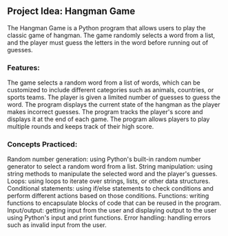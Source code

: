 ## **Project Idea: Hangman Game**

The Hangman Game is a Python program that allows users to play the classic game of hangman. The game randomly selects a word from a list, and the player must guess the letters in the word before running out of guesses.

### **Features:**
The game selects a random word from a list of words, which can be customized to include different categories such as animals, countries, or sports teams.
The player is given a limited number of guesses to guess the word.
The program displays the current state of the hangman as the player makes incorrect guesses.
The program tracks the player's score and displays it at the end of each game.
The program allows players to play multiple rounds and keeps track of their high score.

### **Concepts Practiced:**
Random number generation: using Python's built-in random number generator to select a random word from a list.
String manipulation: using string methods to manipulate the selected word and the player's guesses.
Loops: using loops to iterate over strings, lists, or other data structures.
Conditional statements: using if/else statements to check conditions and perform different actions based on those conditions.
Functions: writing functions to encapsulate blocks of code that can be reused in the program.
Input/output: getting input from the user and displaying output to the user using Python's input and print functions.
Error handling: handling errors such as invalid input from the user.